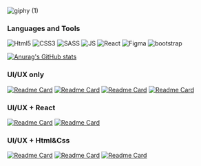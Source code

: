 
![giphy (1)](https://user-images.githubusercontent.com/43522455/170832138-6661806a-8878-4493-b05f-e5f58fe5732b.gif)


### Languages and Tools
![Html5](https://img.shields.io/badge/-Html5-005BBB?style=for-the-badge&logo=html5&logoColor=ffffff)
![CSS3](https://img.shields.io/badge/-CSS3-005BBB?style=for-the-badge&logo=css3&logoColor=ffffff)
![SASS](https://img.shields.io/badge/-SASS-005BBB?style=for-the-badge&logo=sass&logoColor=ffffff)
![JS](https://img.shields.io/badge/-JavaScript/es6-005BBB?style=for-the-badge&logo=javascript&logoColor=ffffff)
![React](https://img.shields.io/badge/-React+MUI-005BBB?style=for-the-badge&logo=react&logoColor=ffffff)
![Figma](https://img.shields.io/badge/-Figma-005BBB?style=for-the-badge&logo=figma&logoColor=ffffff)
![bootstrap](https://img.shields.io/badge/-bootstrap5-005BBB?style=for-the-badge&logo=bootstrap&logoColor=ffffff)

[![Anurag's GitHub stats](https://github-readme-stats.vercel.app/api?username=yeezysmem&theme=dark)](https://github.com/yeezysmem/github-readme-stats)

### UI/UX only
[![Readme Card](https://github-readme-stats.vercel.app/api/pin/?username=yeezysmem&repo=WebDEFI&theme=dark)](https://github.com/yeezysmem/WebDefi)
[![Readme Card](https://github-readme-stats.vercel.app/api/pin/?username=yeezysmem&repo=CompX-Design&theme=dark)](https://github.com/yeezysmem/CompX-Design)
[![Readme Card](https://github-readme-stats.vercel.app/api/pin/?username=yeezysmem&repo=MedConsult&theme=dark)](https://github.com/yeezysmem/MedConsult)
[![Readme Card](https://github-readme-stats.vercel.app/api/pin/?username=yeezysmem&repo=KateInWebDevLand&theme=dark)](https://github.com/yeezysmem/KateInWebDevLand)

### UI/UX + React

[![Readme Card](https://github-readme-stats.vercel.app/api/pin/?username=yeezysmem&repo=heine-front&theme=dark)](https://github.com/WebDefi/heine-front)
[![Readme Card](https://github-readme-stats.vercel.app/api/pin/?username=WebDefi&repo=compx-gigabyte&theme=dark)](https://github.com/WebDefi/compx-gigabyte)


### UI/UX + Html&Css

[![Readme Card](https://github-readme-stats.vercel.app/api/pin/?username=yeezysmem&repo=crypto&theme=dark)](https://github.com/yeezysmem/crypto)
[![Readme Card](https://github-readme-stats.vercel.app/api/pin/?username=yeezysmem&repo=topAnti&theme=dark)](https://github.com/yeezysmem/topAnti)
[![Readme Card](https://github-readme-stats.vercel.app/api/pin/?username=yeezysmem&repo=MedicLine.io&theme=dark)](https://github.com/yeezysmem/MedicLine.io)





